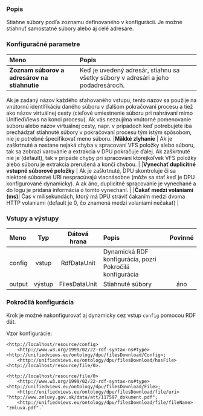 ### Popis

Stiahne súbory podľa zoznamu definovaného v konfigurácii. Je možné stiahnuť samostatné súbory alebo aj celé adresáre.

### Konfiguračné parametre

| Meno | Popis |
|:----|:----|
|**Zoznam súborov a adresárov na stiahnutie** | Keď je uvedený adresár, stiahnu sa všetky súbory v adresári a jeho podadresároch.|
Ak je zadaný názov každého sťahovaného vstupu, tento názov sa použije na vnútornú identifikáciu daného súboru v ďalšom pokračovaní procesu a tiež ako názov
virtuálnej cesty (cieľové umiestnenie súboru pri nahrávaní mimo UnifiedViews na konci procesu). Ak vás nezaujíma vnútorné pomenovanie súboru alebo názov virtuálnej cesty, napr.
v prípadoch keď potrebujete iba prechádzať stiahnuté súbory v pokračovaní procesu tým istým spôsobom, nie je potrebné špecifikovať meno súboru.
|**Mäkké zlyhanie** | Ak je zaškrtnuté a nastane nejaká chyba v spracovaní VFS položky alebo súboru, tak sa zobrazí varovanie a extrakcia v DPU pokračuje ďalej. Ak zaškrtnuté nie je (default), tak v prípade chyby pri spracovaní ktorejkoľvek VFS položky alebo súboru je extrakcia prerušená a končí chybou.  |
|**Vynechať duplicitné vstupné súborové položky** | Ak je zaškrtnuté, DPU skontroluje či sa niektoré súborové URI nespracúvajú viacnásobne (môže sa stať keď je DPU konfigurované dynamicky). A ak áno, duplicitné spracovanie je vynechané a do logu je pridaná informácia o tomto vynechaní.  |
|**Čakať medzi volaniami (ms)**| Čas v milisekundách, ktorý má DPU stráviť čakaním medzi dvoma HTTP volaniami (default je 0, čo znamená medzi volaniami nečakať) |

### Vstupy a výstupy

|Meno |Typ | Dátová hrana | Popis | Povinné |
|:--------|:------:|:------:|:-------------|:---------------------:|
|config |vstup| RdfDataUnit | Dynamická RDF konfigurácia, pozri Pokročilá konfigurácia | |
|output |výstup| FilesDataUnit | Stiahnuté súbory |áno|


### Pokročilá konfigurácia

Krok je možné nakonfigurovať aj dynamicky cez vstup `config` pomocou RDF dát.

Vzor konfigurácie:

```turtle
<http://localhost/resource/config> 
    <http://www.w3.org/1999/02/22-rdf-syntax-ns#type> <http://unifiedviews.eu/ontology/dpu/filesDownload/Config>;
    <http://unifiedviews.eu/ontology/dpu/filesDownload/hasFile> <http://localhost/resource/file/0>.
```

```turtle
<http://localhost/resource/file/0>
    <http://www.w3.org/1999/02/22-rdf-syntax-ns#type> <http://unifiedviews.eu/ontology/dpu/filesDownload/File>;
    <http://unifiedviews.eu/ontology/dpu/filesDownload/file/uri> "http://www.zmluvy.gov.sk/data/att/117597_dokument.pdf";
    <http://unifiedviews.eu/ontology/dpu/filesDownload/file/fileName> "zmluva.pdf".`
```
